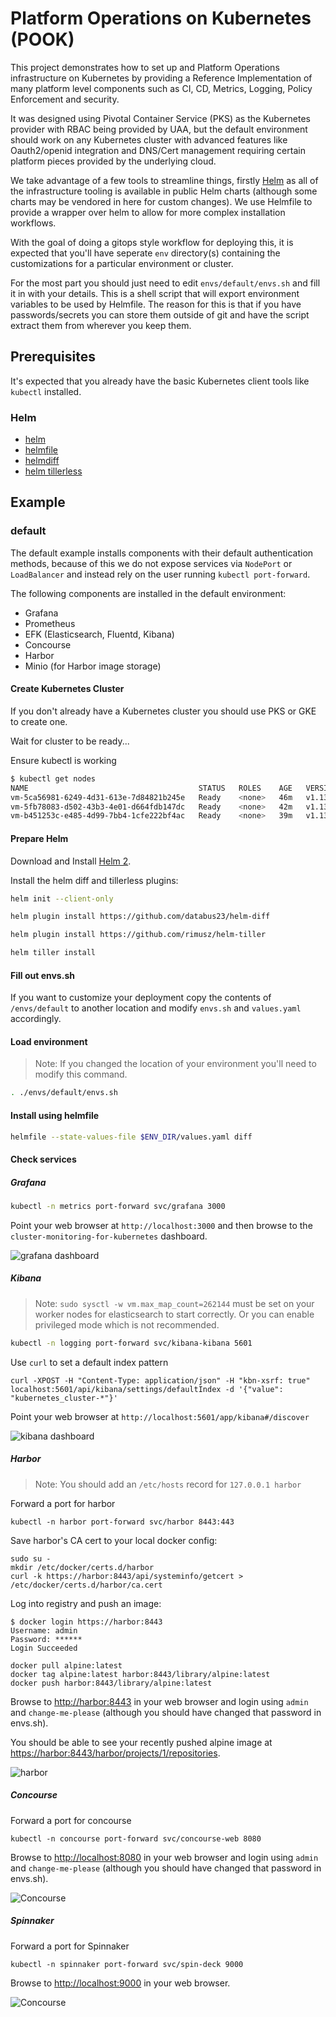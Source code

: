 # Platform Operations on Kubernetes (POOK)

This project demonstrates how to set up and Platform Operations infrastructure on Kubernetes by providing a Reference Implementation of many platform level components such as CI, CD, Metrics, Logging, Policy Enforcement and security.

It was designed using Pivotal Container Service (PKS) as the Kubernetes provider with RBAC being provided by UAA, but the default environment should work on any Kubernetes cluster with advanced features like Oauth2/openid integration and DNS/Cert management requiring certain platform pieces provided by the underlying cloud.

We take advantage of a few tools to streamline things, firstly [Helm](https://helm.sh) as all of the infrastructure tooling is available in public Helm charts (although some charts may be vendored in here for custom changes). We use Helmfile to provide a wrapper over helm to allow for more complex installation workflows.

With the goal of doing a gitops style workflow for deploying this, it is expected that you'll have seperate `env` directory(s) containing the customizations for a particular environment or cluster.

For the most part you should just need to edit `envs/default/envs.sh` and fill it in with your details. This is a shell script that will export environment variables to be used by Helmfile. The reason for this is that if you have passwords/secrets you can store them outside of git and have the script extract them from wherever you keep them.

## Prerequisites

It's expected that you already have the basic Kubernetes client tools like `kubectl` installed.

### Helm

* [helm](https://helm.sh/docs/using_helm/#quickstart-guide)
* [helmfile](https://github.com/roboll/helmfile#installation)
* [helmdiff](https://github.com/databus23/helm-diff#install)
* [helm tillerless](https://github.com/rimusz/helm-tiller#installation)

## Example

### default

The default example installs components with their default authentication methods, because of this we do not expose services via `NodePort` or `LoadBalancer` and instead rely on the user running `kubectl port-forward`.

The following components are installed in the default environment:

* Grafana
* Prometheus
* EFK (Elasticsearch, Fluentd, Kibana)
* Concourse
* Harbor
* Minio (for Harbor image storage)


#### Create Kubernetes Cluster

If you don't already have a Kubernetes cluster you should use PKS or GKE to create one.

Wait for cluster to be ready...

Ensure kubectl is working

```bash
$ kubectl get nodes
NAME                                      STATUS   ROLES    AGE   VERSION
vm-5ca56981-6249-4d31-613e-7d84821b245e   Ready    <none>   46m   v1.13.5
vm-5fb78083-d502-43b3-4e01-d664fdb147dc   Ready    <none>   42m   v1.13.5
vm-b451253c-e485-4d99-7bb4-1cfe222bf4ac   Ready    <none>   39m   v1.13.5
```

#### Prepare Helm

Download and Install [Helm 2](https://github.com/helm/helm/releases/tag/v2.15.2).

Install the helm diff and tillerless plugins:

```bash
helm init --client-only

helm plugin install https://github.com/databus23/helm-diff

helm plugin install https://github.com/rimusz/helm-tiller

helm tiller install
```


#### Fill out envs.sh

If you want to customize your deployment copy the contents of `/envs/default` to another location and modify `envs.sh` and `values.yaml` accordingly.

#### Load environment

> Note: If you changed the location of your environment you'll need to modify this command.

```bash
. ./envs/default/envs.sh

```

#### Install using helmfile

```bash
helmfile --state-values-file $ENV_DIR/values.yaml diff
```

#### Check services

##### Grafana

```bash
kubectl -n metrics port-forward svc/grafana 3000
```

Point your web browser at `http://localhost:3000` and then browse to the `cluster-monitoring-for-kubernetes` dashboard.

![grafana dashboard](docs/default/grafana.png)

##### Kibana

> Note: `sudo sysctl -w vm.max_map_count=262144` must be set on your worker nodes for elasticsearch to start correctly. Or you can enable privileged mode which is not recommended.

```bash
kubectl -n logging port-forward svc/kibana-kibana 5601
```

Use `curl` to set a default index pattern

```
curl -XPOST -H "Content-Type: application/json" -H "kbn-xsrf: true" localhost:5601/api/kibana/settings/defaultIndex -d '{"value": "kubernetes_cluster-*"}'
```

Point your web browser at `http://localhost:5601/app/kibana#/discover`

![kibana dashboard](docs/default/kibana.png)

##### Harbor

> Note: You should add an `/etc/hosts` record for `127.0.0.1 harbor`

Forward a port for harbor

```console
kubectl -n harbor port-forward svc/harbor 8443:443
```

Save harbor's CA cert to your local docker config:

```console
sudo su -
mkdir /etc/docker/certs.d/harbor
curl -k https://harbor:8443/api/systeminfo/getcert > /etc/docker/certs.d/harbor/ca.cert
```

Log into registry and push an image:

```console
$ docker login https://harbor:8443
Username: admin
Password: ******
Login Succeeded
```

```console
docker pull alpine:latest
docker tag alpine:latest harbor:8443/library/alpine:latest
docker push harbor:8443/library/alpine:latest
```

Browse to [http://harbor:8443](http://harbor:8443) in your web browser and login using `admin` and `change-me-please` (although you should have changed that password in envs.sh).

You should be able to see your recently pushed alpine image at [https://harbor:8443/harbor/projects/1/repositories](https://harbor:8443/harbor/projects/1/repositories).

![harbor](docs/default/harbor.png)


##### Concourse

Forward a port for concourse

```console
kubectl -n concourse port-forward svc/concourse-web 8080
```

Browse to [http://localhost:8080](http://localhost:8080) in your web browser and login using `admin` and `change-me-please` (although you should have changed that password in envs.sh).

![Concourse](docs/default/concourse.png)

##### Spinnaker

Forward a port for Spinnaker

```console
kubectl -n spinnaker port-forward svc/spin-deck 9000
```

Browse to [http://localhost:9000](http://localhost:9000) in your web browser.

![Concourse](docs/default/spinnaker.png)

